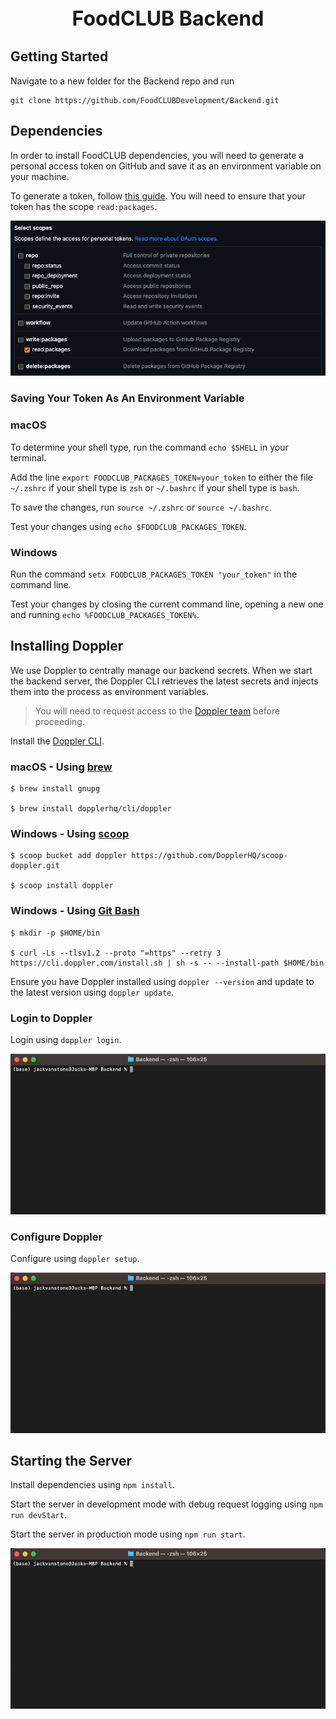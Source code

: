 <span style="display: flex; justify-content: center; align-items: center; gap: 20px; font-size: 32px; font-weight: bold">
    FoodCLUB Backend
</span>

## Getting Started

Navigate to a new folder for the Backend repo and run
```shell
git clone https://github.com/FoodCLUBDevelopment/Backend.git
```

## Dependencies

In order to install FoodCLUB dependencies, you will need to generate a personal access token on GitHub and save it as an environment variable on your machine.

To generate a token, follow [this guide](https://docs.github.com/en/authentication/keeping-your-account-and-data-secure/managing-your-personal-access-tokens#creating-a-personal-access-token-classic). You will need to ensure that your token has the scope `read:packages`.

![GitHub PAT Select Scopes](./assets/github-pat-select-scopes.png)

### Saving Your Token As An Environment Variable

### macOS
To determine your shell type, run the command `echo $SHELL` in your terminal.

Add the line `export FOODCLUB_PACKAGES_TOKEN=your_token` to either the file `~/.zshrc` if your shell type is `zsh` or `~/.bashrc` if your shell type is `bash`.

To save the changes, run `source ~/.zshrc` or `source ~/.bashrc`.

Test your changes using `echo $FOODCLUB_PACKAGES_TOKEN`.

### Windows

Run the command `setx FOODCLUB_PACKAGES_TOKEN "your_token"` in the command line.

Test your changes by closing the current command line, opening a new one and running `echo %FOODCLUB_PACKAGES_TOKEN%`.

## Installing Doppler

We use Doppler to centrally manage our backend secrets. When we start the backend server, the Doppler CLI retrieves the latest secrets and injects them into the process as environment variables.

> You will need to request access to the [Doppler team](https://dashboard.doppler.com/workplace/8de8a8f6e6b4e48d28bb/projects) before proceeding.

Install the [Doppler CLI](https://docs.doppler.com/docs/install-cli).

### macOS - Using [brew](https://brew.sh/)
```shell
$ brew install gnupg

$ brew install dopplerhq/cli/doppler
```

### Windows - Using [scoop](https://scoop.sh/)
```shell
$ scoop bucket add doppler https://github.com/DopplerHQ/scoop-doppler.git

$ scoop install doppler
```

### Windows - Using [Git Bash](https://gitforwindows.org/)
```shell
$ mkdir -p $HOME/bin

$ curl -Ls --tlsv1.2 --proto "=https" --retry 3 https://cli.doppler.com/install.sh | sh -s -- --install-path $HOME/bin
```

Ensure you have Doppler installed using `doppler --version` and update to the latest version using `doppler update`.

### Login to Doppler

Login using `doppler login`.

![Doppler Login](assets/doppler-login.gif)

### Configure Doppler

Configure using `doppler setup`.

![Doppler Setup](assets/doppler-setup.gif)

## Starting the Server

Install dependencies using `npm install`.

Start the server in development mode with debug request logging using `npm run devStart`.

Start the server in production mode using `npm run start`.

![npm run](assets/npm-run.gif)
